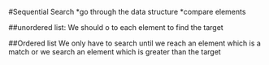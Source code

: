 #Sequential Search
*go through the data structure
*compare elements

##unordered list:
We should o to each element to find the target

##Ordered list
We only have to search until we reach an element which is a match or we search an element which is greater than the target
